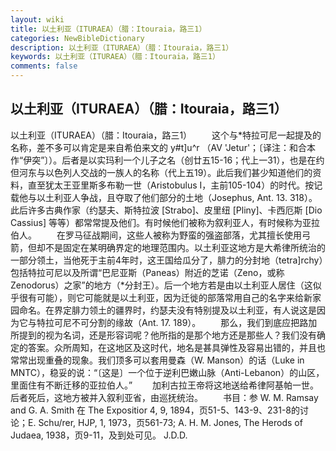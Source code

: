 ```yaml
---
layout: wiki
title: 以土利亚（ITURAEA）（腊：Itouraia，路三1）
categories: NewBibleDictionary
description: 以土利亚（ITURAEA）（腊：Itouraia，路三1）
keywords: 以土利亚（ITURAEA）（腊：Itouraia，路三1）
comments: false
---
```


## 以土利亚（ITURAEA）（腊：Itouraia，路三1）



以土利亚（ITURAEA）（腊：Itouraia，路三1）
　　这个与*特拉可尼一起提及的名称，差不多可以肯定是来自希伯来文的 y#t]u^r （AV 'Jetur'；〔译注：和合本作“伊突”〕）。后者是以实玛利一个儿子之名（创廿五15-16；代上一31），也是在约但河东与以色列人交战的一族人的名称（代上五19）。此后我们甚少知道他们的资料，直至犹太王亚里斯多布勒一世（Aristobulus I，主前105-104）的时代。按记载他与以土利亚人争战，且夺取了他们部分的土地（Josephus, Ant. 13. 318）。此后许多古典作家（约瑟夫、斯特拉波 [Strabo]、皮里纽 [Pliny]、卡西厄斯 [Dio Cassius] 等等）都常常提及他们。有时候他们被称为叙利亚人，有时候称为亚拉伯人。
　　在罗马征战期间，这些人被称为野蛮的强盗部落，尤其擅长使用弓箭，但却不是固定在某明确界定的地理范围内。以土利亚这地方是大希律所统治的一部分领土，当他死于主前4年时，这王国给瓜分了，腓力的分封地（tetra]rchy）包括特拉可尼以及所谓“巴尼亚斯（Paneas）附近的芝诺（Zeno，或称 Zenodorus）之家”的地方（*分封王）。后一个地方若是由以土利亚人居住（这似乎很有可能），则它可能就是以土利亚，因为迁徙的部落常用自己的名字来给新家园命名。在界定腓力领土的疆界时，约瑟夫没有特别提及以土利亚，有人说这是因为它与特拉可尼不可分割的缘故（Ant.
17. 189）。
　　那么，我们到底应把路加所提到的视为名词，还是形容词呢？他所指的是那个地方还是那些人？我们没有确定的答案。众所周知，在这地区及这时代，地名是甚具弹性及容易出错的，并且也常常出现重叠的现象。我们顶多可以套用曼森（W. Manson）的话（Luke
in MNTC），稳妥的说：“〔这是〕一个位于逆利巴嫩山脉（Anti-Lebanon）的山区，里面住有不断迁移的亚拉伯人。”
　　加利古拉王帝将这地送给希律阿基帕一世。后者死后，这地方被并入叙利亚省，由巡抚统治。
　　书目：参 W. M. Ramsay and G. A.
Smith 在 The Expositior 4, 9, 1894，页51-5、143-9、231-8的讨论；E. Schu/rer, HJP, 1, 1973，页561-73; A. H. M. Jones, The Herods of Judaea, 1938，页9-11，及到处可见。
J.D.D.




